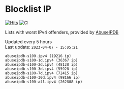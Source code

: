 # Blocklist IP

[![Hits](https://hits.seeyoufarm.com/api/count/incr/badge.svg?url=https%3A%2F%2Fgithub.com%2Fborestad%2Fblocklist-ip%2F&count_bg=%2379C83D&title_bg=%23555555&icon=&icon_color=%23E7E7E7&title=hits&edge_flat=false)](https://hits.seeyoufarm.com)  ![CI](https://img.shields.io/github/workflow/status/borestad/blocklist-ip/CI?style=flat-square)

Lists with worst IPv4 offenders, provided by [AbuseIPDB](https://www.abuseipdb.com/)

<!-- FOOTER-PLACEHOLDER -->
Updated every 5 hours<br>
Last update: `2023-04-07 - 15:05:21`
```
abuseipdb-s100.ipv4 (19216 ip)
abuseipdb-s100-1d.ipv4 (36367 ip)
abuseipdb-s100-2d.ipv4 (48128 ip)
abuseipdb-s100-3d.ipv4 (55928 ip)
abuseipdb-s100-7d.ipv4 (72415 ip)
abuseipdb-s100-30d.ipv4 (98166 ip)
abuseipdb-s100-all.ipv4 (262808 ip)
```
